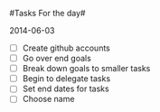 #Tasks For the day#

2014-06-03

- [ ] Create github accounts
- [ ] Go over end goals
- [ ] Break down goals to smaller tasks
- [ ] Begin to delegate tasks
- [ ] Set end dates for tasks
- [ ] Choose name
